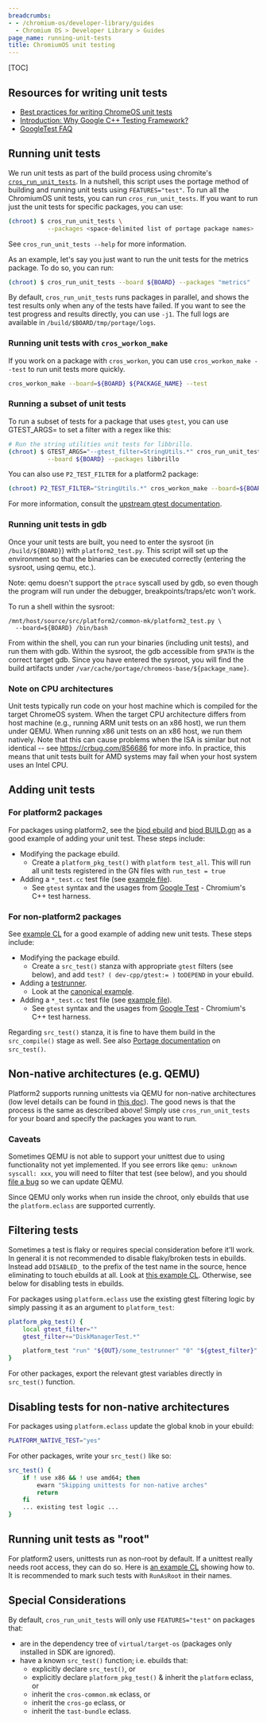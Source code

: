 ```yaml
---
breadcrumbs:
- - /chromium-os/developer-library/guides
  - Chromium OS > Developer Library > Guides
page_name: running-unit-tests
title: ChromiumOS unit testing
---
```


[TOC]

## Resources for writing unit tests

* [Best practices for writing ChromeOS unit tests]
* [Introduction: Why Google C++ Testing Framework?]
* [GoogleTest FAQ]

## Running unit tests

We run unit tests as part of the build process using chromite's
[`cros_run_unit_tests`]. In a nutshell, this script uses the portage method of
building and running unit tests using `FEATURES="test"`. To run all the
ChromiumOS unit tests, you can run `cros_run_unit_tests`. If you want to run
just the unit tests for specific packages, you can use:

```bash
(chroot) $ cros_run_unit_tests \
           --packages <space-delimited list of portage package names>
```

See `cros_run_unit_tests --help` for more information.

As an example, let's say you just want to run the unit tests for the metrics
package. To do so, you can run:

```bash
(chroot) $ cros_run_unit_tests --board ${BOARD} --packages "metrics"
```

By default, `cros_run_unit_tests` runs packages in parallel, and shows the
test results only when any of the tests have failed. If you want to see
the test progress and results directly, you can use `-j1`. The full logs
are available in `/build/$BOARD/tmp/portage/logs`.

### Running unit tests with `cros_workon_make`

If you work on a package with `cros_workon`, you can use `cros_workon_make
--test` to run unit tests more quickly.

```bash
cros_workon_make --board=${BOARD} ${PACKAGE_NAME} --test
```

### Running a subset of unit tests

To run a subset of tests for a package that uses `gtest`, you can use
GTEST_ARGS= to set a filter with a regex like this:

```bash
# Run the string utilities unit tests for libbrillo.
(chroot) $ GTEST_ARGS="--gtest_filter=StringUtils.*" cros_run_unit_tests \
           --board ${BOARD} --packages libbrillo
```

You can also use `P2_TEST_FILTER` for a platform2 package:

```bash
(chroot) P2_TEST_FILTER="StringUtils.*" cros_workon_make --board=${BOARD} --test libbrillo
```

For more information, consult the [upstream gtest documentation].

### Running unit tests in gdb

Once your unit tests are built, you need to enter the sysroot (in
`/build/${BOARD}`) with `platform2_test.py`. This script will set up
the environment so that the binaries can be executed correctly (entering the
sysroot, using qemu, etc.).

Note: qemu doesn't support the `ptrace` syscall
used by gdb, so even though the program will run under the debugger,
breakpoints/traps/etc won't work.

To run a shell within the sysroot:

```
/mnt/host/source/src/platform2/common-mk/platform2_test.py \
  --board=${BOARD} /bin/bash
```

From within the shell, you can run your binaries (including unit tests),
and run them with gdb. Within the sysroot, the gdb accessible from `$PATH`
is the correct target gdb. Since you have entered the sysroot, you will
find the build artifacts under
`/var/cache/portage/chromeos-base/${package_name}`.

### Note on CPU architectures

Unit tests typically run code on your host machine which is compiled for the
target ChromeOS system. When the target CPU architecture differs from host
machine (e.g., running ARM unit tests on an x86 host), we run them under QEMU.
When running x86 unit tests on an x86 host, we run them natively. Note that
this can cause problems when the ISA is similar but not identical -- see
https://crbug.com/856686 for more info. In practice, this means that unit tests
built for AMD systems may fail when your host system uses an Intel CPU.

## Adding unit tests

### For platform2 packages

For packages using platform2, see the [biod ebuild] and [biod BUILD.gn] as
a good example of adding your unit test. These steps include:

*   Modifying the package ebuild.
    *   Create a `platform_pkg_test()` with `platform test_all`. This will
        run all unit tests registered in the GN files with `run_test =
        true`
*   Adding a `*_test.cc` test file (see [example file]).
    *   See `gtest` syntax and the usages from [Google Test] - Chromium's C++
        test harness.

### For non-platform2 packages

See [example CL] for a good example of adding new unit tests. These steps
include:

*   Modifying the package ebuild.
    *   Create a `src_test()` stanza with appropriate `gtest` filters (see
        below), and add `test? ( dev-cpp/gtest:= )` to`DEPEND` in your ebuild.
*   Adding a [testrunner].
    *   Look at the [canonical example].
*   Adding a `*_test.cc` test file (see [example file]).
    *   See `gtest` syntax and the usages from [Google Test] - Chromium's C++
        test harness.

Regarding `src_test()` stanza, it is fine to have them build in the
`src_compile()` stage as well. See also [Portage documentation] on `src_test()`.

## Non-native architectures (e.g. QEMU)

Platform2 supports running unittests via QEMU for non-native architectures (low
level details can be found in [this doc]). The good news is that the process is
the same as described above! Simply use `cros_run_unit_tests` for your board and
specify the packages you want to run.

### Caveats

Sometimes QEMU is not able to support your unittest due to using functionality
not yet implemented. If you see errors like `qemu: unknown syscall: xxx`, you
will need to filter that test (see below), and you should [file a bug] so we can
update QEMU.

Since QEMU only works when run inside the chroot, only ebuilds that use the
`platform.eclass` are supported currently.

## Filtering tests

Sometimes a test is flaky or requires special consideration before it'll
work. In general it is not recommended to disable flaky/broken tests in
ebuilds. Instead add `DISABLED_` to the prefix of the test name in the source,
hence eliminating to touch ebuilds at all. Look at [this example CL]. Otherwise,
see below for disabling tests in ebuilds.

For packages using `platform.eclass` use the existing gtest filtering logic by
simply passing it as an argument to `platform_test`:

```bash
platform_pkg_test() {
    local gtest_filter=""
    gtest_filter+="DiskManagerTest.*"

    platform_test "run" "${OUT}/some_testrunner" "0" "${gtest_filter}"
}
```

For other packages, export the relevant gtest variables directly in `src_test()`
function.

## Disabling tests for non-native architectures

For packages using `platform.eclass` update the global knob in your ebuild:

```bash
PLATFORM_NATIVE_TEST="yes"
```

For other packages, write your `src_test()` like so:

```bash
src_test() {
    if ! use x86 && ! use amd64; then
        ewarn "Skipping unittests for non-native arches"
        return
    fi
    ... existing test logic ...
}
```

## Running unit tests as "root"

For platform2 users, unittests run as non-root by default. If a unittest really
needs root access, they can do so. Here is [an example CL] showing how to. It is
recommended to mark such tests with `RunAsRoot` in their names.

## Special Considerations

By default, `cros_run_unit_tests` will only use `FEATURES="test"` on packages
that:

*   are in the dependency tree of `virtual/target-os` (packages only installed
    in SDK are ignored).
*   have a known `src_test()` function; i.e. ebuilds that:
    *   explicitly declare `src_test()`, or
    *   explicitly declare `platform_pkg_test()` & inherit the `platform`
        eclass, or
    *   inherit the `cros-common.mk` eclass, or
    *   inherit the `cros-go` eclass, or
    *   inherit the `tast-bundle` eclass.

[Best practices for writing ChromeOS unit tests]: ./unit_tests.md
[Introduction: Why Google C++ Testing Framework?]: https://github.com/google/googletest/blob/HEAD/docs/primer.md
[GoogleTest FAQ]: https://github.com/google/googletest/blob/HEAD/docs/faq.md
[`cros_run_unit_tests`]: https://chromium.googlesource.com/chromiumos/chromite/+/HEAD/scripts/cros_run_unit_tests.py
[platform2 testing section]: /platform2_primer.md#running-unit-tests
[biod ebuild]: https://chromium.googlesource.com/chromiumos/overlays/chromiumos-overlay/+/HEAD/chromeos-base/biod/biod-9999.ebuild
[biod BUILD.gn]: https://chromium.googlesource.com/chromiumos/platform2/+/HEAD/biod/BUILD.gn
[Google Test]: https://github.com/google/googletest
[Portage documentation]: https://devmanual.gentoo.org/ebuild-writing/functions/src_test/index.html
[this doc]: ./qemu_unit_tests_design.md
[file a bug]: https://crbug.com/new
[example CL]: https://crrev.com/c/583938/
[example file]: https://crrev.com/c/583578/7/src/manifest_unittest.cc
[canonical example]: https://chromium.googlesource.com/chromiumos/platform2/+/HEAD/common-mk/testrunner.cc
[testrunner]: https://chromium-review.googlesource.com/c/583578/7/src/testrunner.cc
[this example CL]: https://crrev.com/c/1760792
[an example CL]: https://crrev.com/c/1716195
[upstream gtest documentation]: https://github.com/google/googletest/blob/HEAD/docs/advanced.md#running-a-subset-of-the-tests
